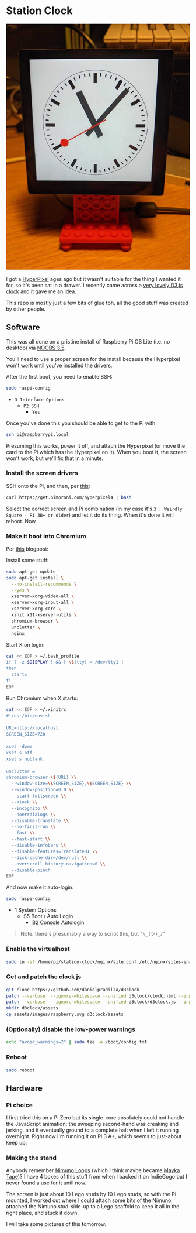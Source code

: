 # Station Clock

![clock](assets/images/clock.jpg)

I got a [HyperPixel](https://shop.pimoroni.com/products/hyperpixel-4-square?variant=30138251444307) ages ago but it wasn't suitable for the thing I wanted it for, so it's been sat in a drawer. I recently came across a [very lovely D3.js clock](https://www.danielpradilla.info/blog/a-swiss-railway-clock-in-d3/) and it gave me an idea.

This repo is mostly just a few bits of glue tbh, all the good stuff was created by other people.

## Software

This was all done on a pristine install of Raspberry Pi OS Lite (i.e. no desktop) via [NOOBS 3.5](https://www.raspberrypi.org/downloads/noobs/).

You'll need to use a proper screen for the install because the Hyperpixel won't work until you've installed the drivers.

After the first boot, you need to enable SSH:

```bash
sudo raspi-config
```

* `3 Interface Options`
  * `P2 SSH`
    * `Yes`

Once you've done this you should be able to get to the Pi with

```bash
ssh pi@raspberrypi.local
```

Presuming this works, power it off, and attach the Hyperpixel (or move the card to the Pi which has the Hyperpixel on it). When you boot it, the screen won't work, but we'll fix that in a minute.

### Install the screen drivers

SSH onto the Pi, and then, per [this](https://github.com/pimoroni/hyperpixel4):

```bash
curl https://get.pimoroni.com/hyperpixel4 | bash
```

Select the correct screen and Pi combination (in my case it's `3 : Weirdly Square - Pi 3B+ or older`) and let it do its thing. When it's done it will reboot. Now

### Make it boot into Chromium

Per [this](https://blog.r0b.io/post/minimal-rpi-kiosk/) blogpost:

Install some stuff:

```bash
sudo apt-get update
sudo apt-get install \
  --no-install-recommends \
  --yes \
  xserver-xorg-video-all \
  xserver-xorg-input-all \
  xserver-xorg-core \
  xinit x11-xserver-utils \
  chromium-browser \
  unclutter \
  nginx
```

Start X on login:

```bash
cat << EOF > ~/.bash_profile
if [ -z $DISPLAY ] && [ \$(tty) = /dev/tty1 ]
then
  startx
fi
EOF
```

Run Chromium when X starts:

```bash
cat << EOF > ~/.xinitrc
#!/usr/bin/env sh

URL=http://localhost
SCREEN_SIZE=720

xset -dpms
xset s off
xset s noblank

unclutter &
chromium-browser \${URL} \\
  --window-size=\$SCREEN_SIZE},\$SCREEN_SIZE} \\
  --window-position=0,0 \\
  --start-fullscreen \\
  --kiosk \\
  --incognito \\
  --noerrdialogs \\
  --disable-translate \\
  --no-first-run \\
  --fast \\
  --fast-start \\
  --disable-infobars \\
  --disable-features=TranslateUI \\
  --disk-cache-dir=/dev/null \\
  --overscroll-history-navigation=0 \\
  --disable-pinch
EOF
```

And now make it auto-login:

```bash
sudo raspi-config
```

* 1 System Options
  * S5 Boot / Auto Login
    * B2 Console Autologin

> Note: there's presumably a way to script this, but `¯\_(ツ)_/¯`

### Enable the virtualhost

```bash
sudo ln -sf /home/pi/station-clock/nginx/site.conf /etc/nginx/sites-enabled/default
```

### Get and patch the clock js

```bash
git clone https://github.com/danielpradilla/d3clock
patch --verbose  --ignore-whitespace --unified d3clock/clock.html --input patches/clock.html.patch
patch --verbose  --ignore-whitespace --unified d3clock/d3clock.js --input patches/d3clock.js.patch
mkdir d3clock/assets
cp assets/images/raspberry.svg d3clock/assets
```

### (Optionally) disable the low-power warnings

```bash
echo "avoid_warnings=2" | sudo tee -a /boot/config.txt
```

### Reboot

```bash
sudo reboot
```

## Hardware

### Pi choice

I first tried this on a Pi Zero but its single-core absolutely could not handle the JavaScript animation: the sweeping second-hand was creaking and jerking, and it eventually ground to a complete halt when I left it running overnight. Right now I'm running it on Pi 3 A+, which seems to just-about keep up.

### Making the stand

Anybody remember [Nimuno Loops](https://twitter.com/nimunoloops?lang=en) (which I think maybe became [Mayka Tape](https://www.thetoyshop.com/lego-construction/building-blocks/Mayka-Tape---2-Stud-Dark-Green-2-Metres-By-ZURU/p/532182_Dgreen))? I have 4 boxes of this stuff from when I backed it on IndieGogo but I never found a use for it until now.

The screen is just about 10 Lego studs by 10 Lego studs, so with the Pi mounted, I worked out where I could attach some bits of the Nimuno, attached the Nimuno stud-side-up to a Lego scaffold to keep it all in the right place, and stuck it down.

I will take some pictures of this tomorrow.
